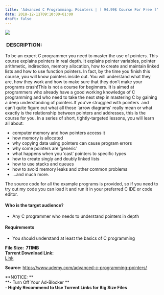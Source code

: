 ```yaml
---
title: 'Advanced C Programming: Pointers | [ 94.99$ Course For Free ]'
date: 2018-12-11T09:10:00+01:00
draft: false
---
```


[![](https://3.bp.blogspot.com/-sOaFtRVBsxM/XA9whqsj0zI/AAAAAAAAAw0/CEHwPF5zKQUdKQ0cypdN8LuUnGM0BURpACLcBGAs/s640/Advanced-C-Programming-Pointers.jpg)](https://3.bp.blogspot.com/-sOaFtRVBsxM/XA9whqsj0zI/AAAAAAAAAw0/CEHwPF5zKQUdKQ0cypdN8LuUnGM0BURpACLcBGAs/s1600/Advanced-C-Programming-Pointers.jpg)

###  DESCRIPTION:

To be an expert C programmer you need to master the use of pointers. This course explains pointers in real depth. It explains pointer variables, pointer arithmetic, indirection, memory allocation, how to create and maintain linked lists and how to use function pointers. In fact, by the time you finish this course, you will know pointers inside out. You will understand what they are, how they work and how to make sure that they don’t make your programs crash!This is not a course for beginners. It is aimed at programmers who already have a good working knowledge of C programming and who need to take the next step in mastering C by gaining a deep understanding of pointers.If you’ve struggled with pointers  and can’t quite figure out what all those ‘arrow diagrams’ really mean or what exactly is the relationship between pointers and addresses, this is the course for you. In a series of short, tightly-targeted lessons, you will learn all about:  

*   computer memory and how pointers access it
*   how memory is allocated
*   why copying data using pointers can cause program errors
*   why some pointers are ‘generic’
*   what happens when you ‘cast’ pointers to specific types
*   how to create singly and doubly linked lists
*   how to use stacks and queues
*   how to avoid memory leaks and other common problems
*   …and much more.

The source code for all the example programs is provided, so if you need to try out my code you can load it and run it in your preferred C IDE or code editor.  

#### Who is the target audience?

*   Any C programmer who needs to understand pointers in depth

#### Requirements

*   You should understand at least the basics of C programming

**File Size:  711MB**  
**Torrent Download Link:**  
 [Link](https://oko.sh/AdvancedCtorrent1)  

  

**Source:** https://www.udemy.com/advanced-c-programming-pointers/  
  
**NOTICE: **  
**\- Turn Off Your Ad-Blocker **  
**\- Highly Recommend to Use Torrent Links for Big Size Files**